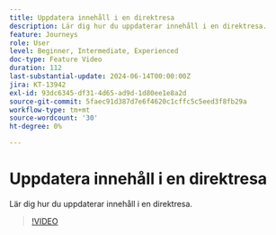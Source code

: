 ```yaml
---
title: Uppdatera innehåll i en direktresa
description: Lär dig hur du uppdaterar innehåll i en direktresa.
feature: Journeys
role: User
level: Beginner, Intermediate, Experienced
doc-type: Feature Video
duration: 112
last-substantial-update: 2024-06-14T00:00:00Z
jira: KT-13942
exl-id: 93dc6345-df31-4d65-ad9d-1d80ee1e8a2d
source-git-commit: 5faec91d387d7e6f4620c1cffc5c5eed3f8fb29a
workflow-type: tm+mt
source-wordcount: '30'
ht-degree: 0%

---
```


# Uppdatera innehåll i en direktresa

Lär dig hur du uppdaterar innehåll i en direktresa.

>[!VIDEO](https://video.tv.adobe.com/v/3429844/?learn=on)
